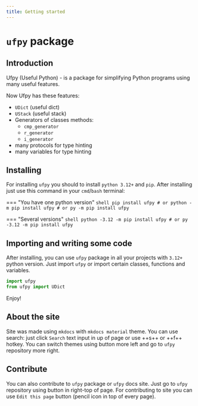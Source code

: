 ```yaml
---
title: Getting started
---
```


# `ufpy` package

## Introduction

Ufpy (Useful Python) - is a package for simplifying Python programs using many useful features.

Now Ufpy has these features:

- `UDict` (useful dict)
- `UStack` (useful stack)
- Generators of classes methods:
  - `cmp_generator`
  - `r_generator`
  - `i_generator`
- many protocols for type hinting
- many variables for type hinting

## Installing

For installing `ufpy` you should to install `python 3.12+` and `pip`. After installing just
use this command in your `cmd`/`bash` terminal:

=== "You have one python version"
    ```shell
    pip install ufpy
    # or
    python -m pip install ufpy
    # or
    py -m pip install ufpy
    ```

=== "Several versions"
    ```shell
    python -3.12 -m pip install ufpy
    # or
    py -3.12 -m pip install ufpy
    ```

## Importing and writing some code

After installing, you can use `ufpy` package in all your projects with `3.12+` python version.
Just import `ufpy` or import certain classes, functions and variables.

```python
import ufpy
from ufpy import UDict
```

Enjoy!

## About the site

Site was made using `mkdocs` with `mkdocs material` theme. You can use search: just click `Search`
text input in up of page or use ++s++ or ++f++ hotkey. You can switch themes using button more
left and go to `ufpy` repository more right.

## Contribute

You can also contribute to `ufpy` package or `ufpy` docs site. Just go to `ufpy` repository using
button in right-top of page. For contributing to site you can use `Edit this page` button
(pencil icon in top of every page). 

<!-- md:version 4.6.3 -->
